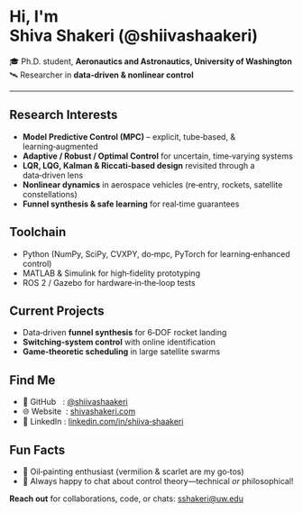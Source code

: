 # Hi, I'm Shiva Shakeri (@shiivashaakeri)

🎓  Ph.D. student, **Aeronautics and Astronautics, University of Washington**
🛰️  Researcher in **data‑driven & nonlinear control**

---

## Research Interests
- **Model Predictive Control (MPC)** – explicit, tube‑based, & learning‑augmented
- **Adaptive / Robust / Optimal Control** for uncertain, time‑varying systems  
- **LQR, LQG, Kalman & Riccati‑based design** revisited through a data‑driven lens
- **Nonlinear dynamics** in aerospace vehicles (re‑entry, rockets, satellite constellations)
- **Funnel synthesis & safe learning** for real‑time guarantees

## Toolchain
- Python (NumPy, SciPy, CVXPY, do‑mpc, PyTorch for learning‑enhanced control)
- MATLAB & Simulink for high‑fidelity prototyping  
- ROS 2 / Gazebo for hardware‑in‑the‑loop tests

## Current Projects
- Data‑driven **funnel synthesis** for 6‑DOF rocket landing  
- **Switching‑system control** with online identification  
- **Game‑theoretic scheduling** in large satellite swarms

## Find Me
- 🔗 GitHub   : [@shiivashaakeri](https://github.com/shiivashaakeri)  
- 🌐 Website  : [shivashakeri.com](https://shivashakeri.com)  
- 💼 LinkedIn : [linkedin.com/in/shiiva‑shaakeri](https://www.linkedin.com/in/shiiva-shaakeri)

## Fun Facts
- 🎨  Oil‑painting enthusiast (vermilion & scarlet are my go‑tos)
- 💬  Always happy to chat about control theory—technical *or* philosophical!

**Reach out** for collaborations, code, or chats: [sshakeri@uw.edu](sshakeri@uw.edu)  


